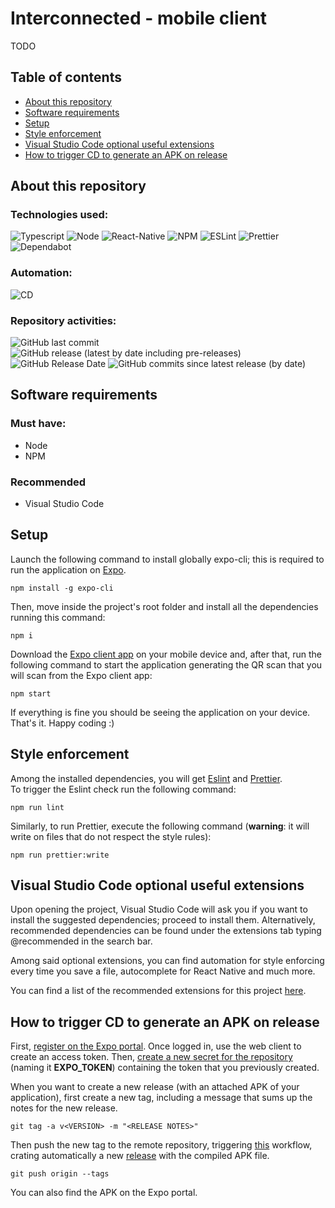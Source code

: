 # Interconnected - mobile client

TODO

## Table of contents

- [About this repository](#about-this-repository)
- [Software requirements](#software-requirements)
- [Setup](#setup)
- [Style enforcement](#style-enforcement)
- [Visual Studio Code optional useful extensions](#visual-studio-code-optional-useful-extensions)
- [How to trigger CD to generate an APK on release](#how-to-trigger-cd-to-generate-an-apk-on-release)

## About this repository

### Technologies used:

![Typescript](https://img.shields.io/badge/TypeScript-007ACC?style=for-the-badge&logo=typescript&logoColor=white)
![Node](https://img.shields.io/badge/Node.js-43853D?style=for-the-badge&logo=node.js&logoColor=white)
![React-Native](https://img.shields.io/badge/React_Native-20232A?style=for-the-badge&logo=react&logoColor=61DAFB)
![NPM](https://img.shields.io/badge/NPM-%23000000.svg?style=for-the-badge&logo=npm&logoColor=white)
![ESLint](https://img.shields.io/badge/ESLint-4B3263?style=for-the-badge&logo=eslint&logoColor=white)
![Prettier](https://img.shields.io/badge/prettier-1A2C34?style=for-the-badge&logo=prettier&logoColor=F7BA3E)
![Dependabot](https://img.shields.io/badge/dependabot-025E8C?style=for-the-badge&logo=dependabot&logoColor=white)

### Automation:

![CD](https://github.com/Tale152/interconnected-mobile-client/actions/workflows/CD.yml/badge.svg)

### Repository activities:

![GitHub last commit](https://img.shields.io/github/last-commit/Tale152/interconnected-mobile-client)
![GitHub release (latest by date including pre-releases)](https://img.shields.io/github/v/release/Tale152/interconnected-mobile-client?include_prereleases)
![GitHub Release Date](https://img.shields.io/github/release-date/Tale152/interconnected-mobile-client)
![GitHub commits since latest release (by date)](https://img.shields.io/github/commits-since/Tale152/interconnected-mobile-client/latest)

## Software requirements

### Must have:

- Node
- NPM

### Recommended

- Visual Studio Code

## Setup

Launch the following command to install globally expo-cli; this is required to run the application on [Expo](https://expo.dev/).

```console
npm install -g expo-cli
```

Then, move inside the project's root folder and install all the dependencies running this command:

```console
npm i
```

Download the [Expo client app](https://play.google.com/store/apps/details?id=host.exp.exponent&hl=en_US&gl=US) on your mobile device and, after that, run the following command to start the application generating the QR scan that you will scan from the Expo client app:

```console
npm start
```

If everything is fine you should be seeing the application on your device.  
That's it. Happy coding :)

## Style enforcement

Among the installed dependencies, you will get [Eslint](https://eslint.org/) and [Prettier](https://prettier.io/).  
To trigger the Eslint check run the following command:

```console
npm run lint
```

Similarly, to run Prettier, execute the following command (**warning**: it will write on files that do not respect the style rules):

```console
npm run prettier:write
```

## Visual Studio Code optional useful extensions

Upon opening the project, Visual Studio Code will ask you if you want to install the suggested dependencies; proceed to install them.
Alternatively, recommended dependencies can be found under the extensions tab typing @recommended in the search bar.

Among said optional extensions, you can find automation for style enforcing every time you save a file, autocomplete for React Native and much more.

You can find a list of the recommended extensions for this project [here](https://github.com/Tale152/interconnected-mobile-client/blob/master/.vscode/extensions.json).

## How to trigger CD to generate an APK on release

First, [register on the Expo portal](https://expo.dev/signup). Once logged in, use the web client to create an access token. Then, [create a new secret for the repository](https://github.com/Azure/actions-workflow-samples/blob/master/assets/create-secrets-for-GitHub-workflows.md) (naming it **EXPO_TOKEN**) containing the token that you previously created.

When you want to create a new release (with an attached APK of your application), first create a new tag, including a message that sums up the notes for the new release.

```console
git tag -a v<VERSION> -m "<RELEASE NOTES>"
```

Then push the new tag to the remote repository, triggering [this](https://github.com/Tale152/interconnected-mobile-client/blob/master/.github/workflows/CD.yml) workflow, crating automatically a new [release](https://github.com/Tale152/interconnected-mobile-client/releases/latest) with the compiled APK file.

```console
git push origin --tags
```

You can also find the APK on the Expo portal.
